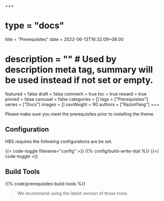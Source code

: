 +++
# type = "docs"
title = "Prerequisites"
date = 2022-06-13T16:32:09+08:00
# description = "" # Used by description meta tag, summary will be used instead if not set or empty.
featured = false
draft = false
comment = true
toc = true
reward = true
pinned = false
carousel = false
categories = []
tags = ["Prerequisites"]
series = ["Docs"]
images = []
navWeight = 90
authors = ["RazonYang"]
+++

Please make sure you meet the prerequisites prior to installing the theme.

<!--more-->

## Configuration

HBS requires the following configurations are be set.

{{< code-toggle filename="config" >}}
{{% config/build-write-stat %}}
{{</ code-toggle >}}

## Build Tools

{{% code/prerequisites-build-tools %}}

> We recommend using the latest version of those tools.
